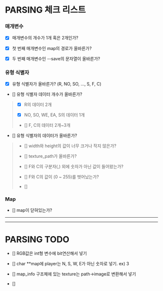 # PARSING 체크 리스트

### 매개변수
- [x] 매개변수의 개수가 1개 혹은 2개인가?

- [x] 첫 번째 매개변수인 map의 경로가 올바른가?

- [x] 두 번째 매개변수인 --save의 문자열이 올바른가?

### 유형 식별자

- [x] 유형 식별자가 올바른가? (R, NO, SO, ..., S, F, C)

- [] 유형 식별자 데이터 개수가 올바른가?
>
> - [x] R의 데이터 2개
>	
> - [x] NO, SO, WE, EA, S의 데이터 1개
>	
> - [] F, C의 데이터 2개~3개

- [] 유형 식별자의 데이터가 올바른가?
>	
> - [] width와 height의 값이 너무 크거나 작지 않은가?
>
> - [] texture_path가 올바른가?
>
> - [] F와 C의 구분자(,) 외에 숫자가 아닌 값이 들어왔는가?
>
> - [] F와 C의 값이 (0 ~ 255)를 벗어났는가?
>
> - [] 

### Map

- [] map이 닫혀있는가?

---
---
# PARSING TODO

- [] RGB값은 int형 변수에 bit연산해서 넣기

- [] char **map에 player는 N, S, W, E가 아닌 숫자로 넣기. ex) 3

- [] map_info 구조체에 있는 texture는 path->image로 변환해서 넣기

- [] 